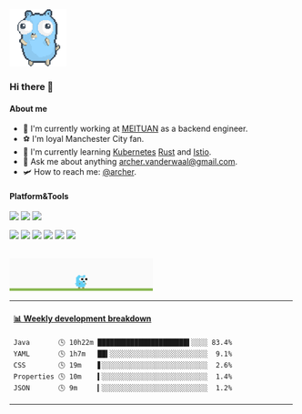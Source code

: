 <img src="https://github.com/archervanderwaal/archervanderwaal/blob/main/go.gif" width="100">

### Hi there 👋

#### About me

- 🔭 I'm currently working at [MEITUAN](https://www.meituan.com) as a backend engineer.
- ⚽️ I'm loyal Manchester City fan.
- 🌱 I'm currently learning [Kubernetes](https://kubernetes.io) [Rust](https://www.rust-lang.org/) and [Istio](https://istio.io).
- 💬 Ask me about anything <archer.vanderwaal@gmail.com>.
- 🛩️ How to reach me: [@archer](https://www.archervanderwaal.com).
#### Platform&Tools

[![](https://img.shields.io/badge/macOS-Catalina-d0d1d4?style=flat-square&logo=Apple)](<[https://](https://www.apple.com/macos/catalina/)>)
[![](https://img.shields.io/badge/Ubuntu-20.04%20LTS-E95420?style=flat-square&logo=Ubuntu)](https://ubuntu.com/)
[![](https://img.shields.io/badge/IDE-Visual%20Studio%20Code-blue?style=flat-square&logo=Visual-Studio-Code)](https://code.visualstudio.com/)

[![](https://img.shields.io/badge/-Golang-00ADD8?style=flat-square&logo=go&logoColor=ffffff)](https://golang.org/)
[![](https://img.shields.io/badge/-React-61DAFB?style=flat-square&logo=react&logoColor=ffffff)](https://reactjs.org/)
[![](https://img.shields.io/badge/-Docker-2496ED?style=flat-square&logo=Docker&logoColor=ffffff)](https://www.docker.com/)
[![](https://img.shields.io/badge/-Nginx-269539?style=flat-square&logo=Nginx&logoColor=ffffff)](https://nginx.org/)
[![](https://img.shields.io/badge/-Kubernetes-326CE5?style=flat-square&logo=Kubernetes&logoColor=ffffff)](https://kubernetes.io/)
[![](https://img.shields.io/badge/-istio-466bb0?style=flat-square&logo=data:image/svg+xml;base64,PHN2ZyB4bWxucz0iaHR0cDovL3d3dy53My5vcmcvMjAwMC9zdmciIHZlcnNpb249IjEuMSIgdmlld0JveD0iMCAwIDMyMCAzMjAiPjxnIGlkPSJsb2dvIiBmaWxsPSIjZmZmIj48cG9seWdvbiBpZD0iaHVsbCIgcG9pbnRzPSI4MCAyNTAgMjQwIDI1MCAxNDAgMjgwIDgwIDI1MCIvPjxwb2x5Z29uIGlkPSJtYWluc2FpbCIgcG9pbnRzPSI4MCAyNDAgMTQwIDIzMCAxNDAgMTIwIDgwIDI0MCIvPjxwb2x5Z29uIGlkPSJoZWFkc2FpbCIgcG9pbnRzPSIxNTAgMjMwIDI0MCAyNDAgMTUwIDQwIDE1MCAyMzAiLz48L2c+PC9zdmc+&logoColor=ffffff)](https://istio.io/)

<br>
<img src="https://github.com/archervanderwaal/archervanderwaal/blob/main/gopher.gif" width="50%">

<table>
<tr>
<td valign="top" width="80%">

<!-- waka-box start -->
#### <a href="https://gist.github.com/b6cb7b90177d90c3374509defa206d99" target="_blank">📊 Weekly development breakdown</a>
```text
Java       🕓 10h22m ██████████████████████▌░░░░ 83.4%
YAML       🕓 1h7m   ██▍░░░░░░░░░░░░░░░░░░░░░░░░  9.1%
CSS        🕓 19m    ▋░░░░░░░░░░░░░░░░░░░░░░░░░░  2.6%
Properties 🕓 10m    ▍░░░░░░░░░░░░░░░░░░░░░░░░░░  1.4%
JSON       🕓 9m     ▎░░░░░░░░░░░░░░░░░░░░░░░░░░  1.2%
```
<!-- Powered by https://github.com/YouEclipse/waka-box-go . -->
<!-- waka-box end -->
</td>
</tr>
</table>
